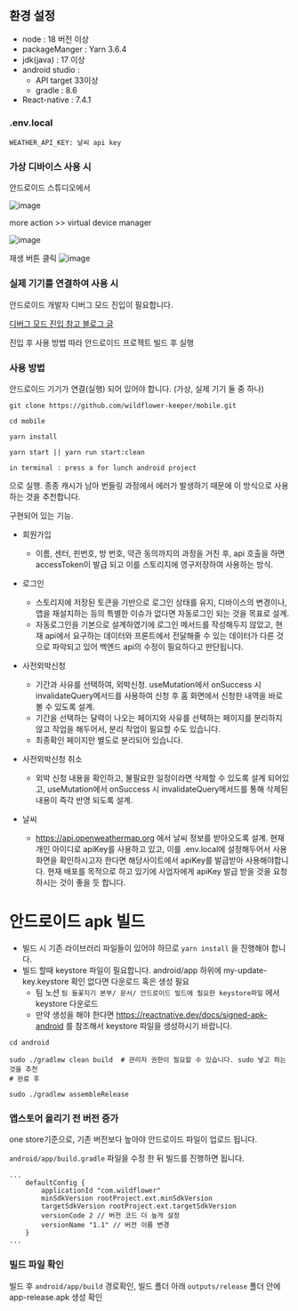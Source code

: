 ## 환경 설정
* node : 18 버전 이상
* packageManger : Yarn 3.6.4
* jdk(java) : 17 이상
* android studio :
  * API target 33이상
  * gradle : 8.6
* React-native : 7.4.1

### .env.local

```text
WEATHER_API_KEY: 날씨 api key
```

### 가상 디바이스 사용 시
안드로이드 스튜디오에서

![image](https://github.com/user-attachments/assets/406df0b8-a376-4bfd-af0d-750a7e54e213)

more action >> virtual device manager

![image](https://github.com/user-attachments/assets/0d102614-568b-49c9-9a74-27df6a9810a7)

재생 버튼 클릭
![image](https://github.com/user-attachments/assets/43a1f78a-0457-4029-a36b-2951ad2a877d)

### 실제 기기를 연결하여 사용 시

안드로이드 개발자 디버그 모드 진입이 필요합니다.

[디버그 모드 진입 참고 블로그 글](https://mainia.tistory.com/6197)

진입 후 사용 방법 따라 안드로이드 프로젝트 빌드 후 실행

### 사용 방법

안드로이드 기기가 연결(실행) 되어 있어야 합니다. (가상, 실제 기기 둘 중 하나)

```text
git clone https://github.com/wildflower-keeper/mobile.git

cd mobile

yarn install

yarn start || yarn run start:clean

in terminal : press a for lunch android project

```
으로 실행. 종종 캐시가 남아 번들링 과정에서 에러가 발생하기 때문에 이 방식으로 사용하는 것을 추천합니다.

구현되어 있는 기능.

- 회원가입
  - 이름, 센터, 핀번호, 방 번호, 약관 동의까지의 과정을 거친 후, api 호출을 하면 accessToken이 발급 되고 이를 스토리지에 영구저장하여 사용하는 방식.
- 로그인

  - 스토리지에 저장된 토큰을 기반으로 로그인 상태를 유지, 디바이스의 변경이나, 앱을 재설치하는 등의 특별한 이슈가 없다면 자동로그인 되는 것을 목표로 설계.
  - 자동로그인을 기본으로 설계하였기에 로그인 메서드를 작성해두지 않았고, 현재 api에서 요구하는 데이터와 프론트에서 전달해줄 수 있는 데이터가 다른 것으로 파악되고 있어 백엔드 api의 수정이 필요하다고 판단됩니다.

- 사전외박신청
  - 기간과 사유를 선택하여, 외박신청. useMutation에서 onSuccess 시 invalidateQuery메서드를 사용하여 신청 후 홈 화면에서 신청한 내역을 바로 볼 수 있도록 설계.
  - 기간을 선택하는 달력이 나오는 페이지와 사유를 선택하는 페이지를 분리하지 않고 작업을 해두어서, 분리 작업이 필요할 수도 있습니다.
  - 최종확인 페이지만 별도로 분리되어 있습니다.
- 사전외박신청 취소
  - 외박 신청 내용을 확인하고, 불필요한 일정이라면 삭제할 수 있도록 설계 되어있고, useMutation에서 onSuccess 시 invalidateQuery메서드를 통해 삭제된 내용이 즉각 반영 되도록 설계.
- 날씨
  - https://api.openweathermap.org 에서 날씨 정보를 받아오도록 설계. 현재 개인 아이디로 apiKey를 사용하고 있고, 이를 .env.local에 설정해두어서 사용 화면을 확인하시고자 한다면 해당사이트에서 apiKey를 발급받아 사용해야합니다. 현재 배포를 목적으로 하고 있기에 사업자에게 apiKey 발급 받을 것을 요청하시는 것이 좋을 듯 합니다.

# 안드로이드 apk 빌드
* 빌드 시 기존 라이브러리 파일들이 있어야 하므로 `yarn install` 을 진행해야 합니다.
* 빌드 할때 keystore 파일이 필요합니다. android/app 하위에 my-update-key.keystore 확인 없다면 다운로드 혹은 생성 필요
  * 팀 노션 `팀 들꽃지기 본부/ 문서/ 안드로이드 빌드에 필요한 keystore파일` 에서  keystore 다운로드
  * 만약 생성을 해야 한다면 https://reactnative.dev/docs/signed-apk-android 를 참조해서 keystore 파일을 생성하시기 바랍니다.

```
cd android

sudo ./gradlew clean build  # 관리자 권한이 필요할 수 있습니다. sudo 넣고 하는 것을 추천
# 완료 후

sudo ./gradlew assembleRelease
```
### 앱스토어 올리기 전 버전 증가
one store기준으로, 기존 버전보다 높아야 안드로이드 파일이 업로드 됩니다. 

`android/app/build.gradle` 파일을 수정 한 뒤 빌드를 진행하면 됩니다.
```
...
    defaultConfig {
        applicationId "com.wildflower"
        minSdkVersion rootProject.ext.minSdkVersion
        targetSdkVersion rootProject.ext.targetSdkVersion
        versionCode 2 // 버전 코드 더 높게 설정
        versionName "1.1" // 버전 이름 변경
    }
...
```


### 빌드 파일 확인

빌드 후 `android/app/build` 경로확인, 빌드 폴더 아래 `outputs/release` 폴더 안에 app-release.apk 생성 확인
